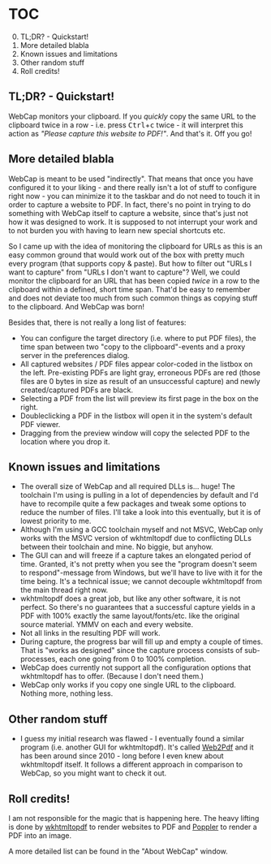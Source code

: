 # TOC
0. TL;DR? - Quickstart!
0. More detailed blabla
0. Known issues and limitations
0. Other random stuff
0. Roll credits!

## TL;DR? - Quickstart!
WebCap monitors your clipboard. If you _quickly_ copy the same URL to the clipboard twice in a row - i.e. press <kbd>Ctrl</kbd>+<kbd>c</kbd> twice - it will interpret this action as _"Please capture this website to PDF!"_. And that's it. Off you go!

## More detailed blabla
WebCap is meant to be used "indirectly". That means that once you have configured it to your liking - and there really isn't a lot of stuff to configure right now - you can minimize it to the taskbar and do not need to touch it in order to capture a website to PDF. In fact, there's no point in trying to do something with WebCap itself to capture a website, since that's just not how it was designed to work. It is supposed to not interrupt your work and to not burden you with having to learn new special shortcuts etc. 

So I came up with the idea of monitoring the clipboard for URLs as this is an easy common ground that would work out of the box with pretty much every program (that supports copy & paste). But how to filter out "URLs I want to capture" from "URLs I don't want to capture"? Well, we could monitor the clipboard for an URL that has been copied _twice_ in a row to the clipboard within a defined, short time span. That'd be easy to remember and does not deviate too much from such common things as copying stuff to the clipboard. And WebCap was born!

Besides that, there is not really a long list of features:

* You can configure the target directory (i.e. where to put PDF files), the time span between two "copy to the clipboard"-events and a proxy server in the preferences dialog.
* All captured websites / PDF files appear color-coded in the listbox on the left. Pre-existing PDFs are light gray, erroneous PDFs are red (those files are 0 bytes in size as result of an unsuccessful capture) and newly created/captured PDFs are black.
* Selecting a PDF from the list will preview its first page in the box on the right.
* Doubleclicking a PDF in the listbox will open it in the system's default PDF viewer.
* Dragging from the preview window will copy the selected PDF to the location where you drop it.

## Known issues and limitations
* The overall size of WebCap and all required DLLs is... huge! The toolchain I'm using is pulling in a lot of dependencies by default and I'd have to recompile quite a few packages and tweak some options to reduce the number of files. I'll take a look into this eventually, but it is of lowest priority to me.
* Although I'm using a GCC toolchain myself and not MSVC, WebCap only works with the MSVC version of wkhtmltopdf due to conflicting DLLs between their toolchain and mine. No biggie, but anyhow.
* The GUI can and will freeze if a capture takes an elongated period of time. Granted, it's not pretty when you see the "program doesn't seem to respond"-message from Windows, but we'll have to live with it for the time being. It's a technical issue; we cannot decouple wkhtmltopdf from the main thread right now.
* wkhtmltopdf does a great job, but like any other software, it is not perfect. So there's no guarantees that a successful capture yields in a PDF with 100% exactly the same layout/fonts/etc. like the original source material. YMMV on each and every website.
* Not all links in the resulting PDF will work. 
* During capture, the progress bar will fill up and empty a couple of times. That is "works as designed" since the capture process consists of sub-processes, each one going from 0 to 100% completion.
* WebCap does currently not support all the configuration options that wkhtmltopdf has to offer. (Because I don't need them.)
* WebCap only works if you copy one single URL to the clipboard. Nothing more, nothing less.

## Other random stuff
* I guess my initial research was flawed - I eventually found a similar program (i.e. another GUI for wkhtmltopdf). It's called [Web2Pdf](http://cuteapps.blogspot.de/2010/11/web2pdf-convert-webpages-to-pdf-ebooks.html) and it has been around since 2010 - long before I even knew about wkhtmltopdf itself. It follows a different approach in comparison to WebCap, so you might want to check it out.

## Roll credits!
I am not responsible for the magic that is happening here. The heavy lifting is done by [wkhtmltopdf](http://wkhtmltopdf.org/) to render websites to PDF and [Poppler](http://poppler.freedesktop.org/) to render a PDF into an image. 

A more detailed list can be found in the "About WebCap" window.
